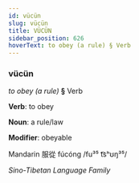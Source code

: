 ```yaml
---
id: vücün
slug: vücün
title: VÜCÜN
sidebar_position: 626
hoverText: to obey (a rule) § Verb
---
```


### vücün

*to obey (a rule)* **§** Verb

**Verb**: to obey

**Noun**: a rule/law

**Modifier**: obeyable

Mandarin 服從 fúcóng /fu³⁵ t͡sʰʊŋ³⁵/

*Sino-Tibetan Language Family*